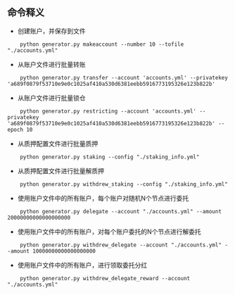 ## 命令释义
- 创建账户，并保存到文件

```shell
	python generator.py makeaccount --number 10 --tofile "./accounts.yml"
```

- 从账户文件进行批量转账
```shell
	python generator.py transfer --account 'accounts.yml' --privatekey 'a689f0879f53710e9e0c1025af410a530d6381eebb5916773195326e123b822b'
```

- 从账户文件进行批量锁仓
```shell
	python generator.py restricting --account 'accounts.yml' --privatekey 'a689f0879f53710e9e0c1025af410a530d6381eebb5916773195326e123b822b' --epoch 10
```

- 从质押配置文件进行批量质押
```shell
	python generator.py staking --config "./staking_info.yml"
```

- 从质押配置文件进行批量解质押
```shell
	python generator.py withdrew_staking --config "./staking_info.yml"
```

- 使用账户文件中的所有账户，每个账户对随机N个节点进行委托
```shell
	python generator.py delegate --account "./accounts.yml" --amount 20000000000000000000
```

- 使用账户文件中的所有账户，对每个账户委托的N个节点进行解委托
```shell
	python generator.py withdrew_delegate --account "./accounts.yml" --amount 10000000000000000000
```

- 使用账户文件中的所有账户，进行领取委托分红
```shell
	python generator.py withdrew_delegate_reward --account "./accounts.yml"
```













